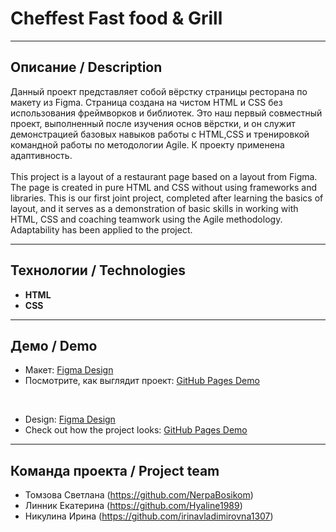 # Cheffest Fast food & Grill
___

## Описание / Description
Данный проект представляет собой вёрстку страницы ресторана по макету из Figma. Страница создана на чистом HTML и CSS без использования фреймворков и библиотек. Это наш первый совместный проект, выполненный после изучения основ вёрстки, и он служит демонстрацией базовых навыков работы с HTML,CSS и тренировкой командной работы по методологии Agile. К проекту применена адаптивность.<br><br>
This project is a layout of a restaurant page based on a layout from Figma. The page is created in pure HTML and CSS without using frameworks and libraries. This is our first joint project, completed after learning the basics of layout, and it serves as a demonstration of basic skills in working with HTML, CSS and coaching teamwork using the Agile methodology. Adaptability has been applied to the project.

---

## Технологии / Technologies
- **HTML**
- **CSS**

---

## Демо / Demo
- Макет: [Figma Design](https://www.figma.com/design/BVYHby2vfWlkuvM7oPwFi9/Restaurent%C2%A0Landing%C2%A0Page%C2%A0Template-(Community)?node-id=0-1&node-type=canvas&t=5rufy1OjyiLB2Zcy-0)  
- Посмотрите, как выглядит проект: [GitHub Pages Demo](https://nerpabosikom.github.io/ProjectOne/)  

<br>

- Design: [Figma Design](https://www.figma.com/design/BVYHby2vfWlkuvM7oPwFi9/Restaurent%C2%A0Landing%C2%A0Page%C2%A0Template-(Community)?node-id=0-1&node-type=canvas&t=5rufy1OjyiLB2Zcy-0)  
- Check out how the project looks: [GitHub Pages Demo](https://nerpabosikom.github.io/ProjectOne/)  


---

## Команда проекта / Project team

- Томзова Светлана (https://github.com/NerpaBosikom)
- Линник Екатерина (https://github.com/Hyaline1989) 
- Никулина Ирина   (https://github.com/irinavladimirovna1307)
